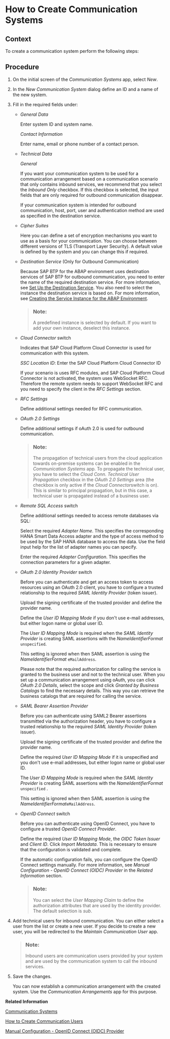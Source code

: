 <!-- loioc2234acd55774ebcbedb66744199273e -->

# How to Create Communication Systems



<a name="loioc2234acd55774ebcbedb66744199273e__HowToCreateCommSystems_context"/>

## Context

To create a communication system perform the following steps:



<a name="loioc2234acd55774ebcbedb66744199273e__HowToCreateCommSystems_steps"/>

## Procedure

1.  On the initial screen of the *Communication Systems* app, select *New*.

2.  In the *New Communication System* dialog define an ID and a name of the new system.

3.  Fill in the required fields under:

    -   *General Data*

        Enter system ID and system name.

        *Contact Information*

        Enter name, email or phone number of a contact person.

    -   *Technical Data* 

        *General*

        If you want your communication system to be used for a communication arrangement based on a communication scenario that only contains inbound services, we recommend that you select the *Inbound Only* checkbox. If this checkbox is selected, the input fields that are only required for outbound communication disappear.

        If your communication system is intended for outbound communication, host, port, user and authentication method are used as specified in the destination service.

    -   *Cipher Suites*

        Here you can define a set of encryption mechanisms you want to use as a basis for your communication. You can choose between different versions of TLS \(Transport Layer Security\). A default value is defined by the system and you can change this if required.

    -   *Destination Service* \(Only for Outbound Communication\)

        Because SAP BTP for the ABAP environment uses destination services of SAP BTP for outbound communication, you need to enter the name of the required destination service. For more information, see [Set Up the Destination Service](https://help.sap.com/viewer/65de2977205c403bbc107264b8eccf4b/Cloud/en-US/3fa7934f5a714bf88d8490958211382f.html). You also need to select the instance the destination service is based on. For more information, see [Creating the Service Instance for the ABAP Environment](https://help.sap.com/viewer/a96b1df8525f41f79484717368e30626/Cloud/en-US/50b32f144e184154987a06e4b55ce447.html).

        > ### Note:  
        > A predefined instance is selected by default. If you want to add your own instance, deselect this instance.

    -   *Cloud Connector* switch

        Indicates that SAP Cloud Platform Cloud Connector is used for communication with this system.

        *SSC Location ID*: Enter the SAP Cloud Platform Cloud Connector ID

        If your scenario is uses RFC modules, and SAP Cloud Platform Cloud Connector is not activated, the system uses WebSocket RFC. Therefore the remote system needs to support WebSocket RFC and you need to specify the client in the *RFC Settings* section.

    -   *RFC Settings*

        Define additional settings needed for RFC communication.

    -   *OAuth 2.0 Settings*

        Define additional settings if oAuth 2.0 is used for outbound communication.

        > ### Note:  
        > The propagation of technical users from the cloud application towards on-premise systems can be enabled in the *Communication Systems* app. To propagate the technical user, you have to select the *Cloud Conn. Technical User Propagation* checkbox in the *OAuth 2.0 Settings* area \(the checkbox is only active if the *Cloud Connector*switch is on\). This is similar to principal propagation, but in this case, a technical user is propagated instead of a business user.

    -   *Remote SQL Access* switch

        Define additional settings needed to access remote databases via SQL:

        Select the required *Adapter Name*. This specifies the corresponding HANA Smart Data Access adapter and the type of access method to be used by the SAP HANA database to access the data. Use the field input help for the list of adapter names you can specify.

        Enter the required *Adapter Configuration*. This specifies the connection parameters for a given adapter.

    -   *OAuth 2.0 Identity Provider* switch

        Before you can authenticate and get an access token to access resources using an OAuth 2.0 client, you have to configure a trusted relationship to the required *SAML Identity Provider* \(token issuer\).

        Upload the signing certificate of the trusted provider and define the provider name.

        Define the *User ID Mapping Mode* if you don't use e-mail addresses, but either logon name or global user ID.

        The *User ID Mapping Mode* is required when the *SAML Identity Provider* is creating SAML assertions with the *NameIdentifierFormat* `unspecified`.

        This setting is ignored when then SAML assertion is using the *NameIdentifierFormat* `eMailAddress`.

        Please note that the required authorization for calling the service is granted to the business user and not to the technical user. When you set up a communication arrangement using oAuth, you can click *OAuth 2.0 Details*, select the scope and click *Granted by Business Catalogs* to find the necessary details. This way you can retrieve the business catalogs that are required for calling the service.

    -   *SAML Bearer Assertion Provider*

        Before you can authenticate using SAML2 Bearer assertions transmitted via the authorization header, you have to configure a trusted relationship to the required *SAML Identity Provider* \(token issuer\).

        Upload the signing certificate of the trusted provider and define the provider name.

        Define the required *User ID Mapping Mode* if it is unspecified and you don't use e-mail addresses, but either logon name or global user ID.

        The *User ID Mapping Mode* is required when the *SAML Identity Provider* is creating SAML assertions with the *NameIdentifierFormat* `unspecified` .

        This setting is ignored when then SAML assertion is using the *NameIdentifierFormat*`eMailAddress`.

    -   *OpenID Connect* switch

        Before you can authenticate using OpenID Connect, you have to configure a trusted *OpenID Connect Provider*.

        Define the required *User ID Mapping Mode*, the *OIDC Token Issuer* and *Client ID*. Click *Import Metadata*. This is necessary to ensure that the configuration is validated and complete.

        If the automatic configuration fails, you can configure the OpenID Connect settings manually. For more information, see *Manual Configuration - OpenID Connect \(OIDC\) Provider* in the *Related Information* section.

        > ### Note:  
        > You can select the *User Mapping Claim* to define the authorization attributes that are used by the identity provider. The default selection is *sub*.


4.  Add technical users for inbound communication. You can either select a user from the list or create a new user. If you decide to create a new user, you will be redirected to the *Maintain Communication User* app.

    > ### Note:  
    > Inbound users are communication users provided by your system and are used by the communication system to call the inbound services.

5.  Save the changes.

    You can now establish a communication arrangement with the created system. Use the *Communication Arrangements* app for this purpose.


**Related Information**  


[Communication Systems](communication-systems-15663c1.md "You can use this app to create communication systems. Communication systems are created to enable the communication among different systems.")

 <?sap-ot O2O class="- topic/link " href="fab3fd449cf74c6384622b98831e989e.xml" text="" desc="" xtrc="link:2" xtrf="file:/home/builder/src/dita-all/jjq1673438782153/loio2080d0faf9d84ce6aa14caa4caa32935_en-US/src/content/localization/en-us/c2234acd55774ebcbedb66744199273e.xml" output-class="" outputTopicFile="file:/home/builder/tp.net.sf.dita-ot/2.3/plugins/com.elovirta.dita.markdown_1.3.0/xsl/dita2markdownImpl.xsl" ?> 

[How to Create Communication Users](how-to-create-communication-users-0377ade.md "")

[Manual Configuration - OpenID Connect \(OIDC\) Provider](manual-configuration-openid-connect-oidc-provider-fa5e4a6.md "")

